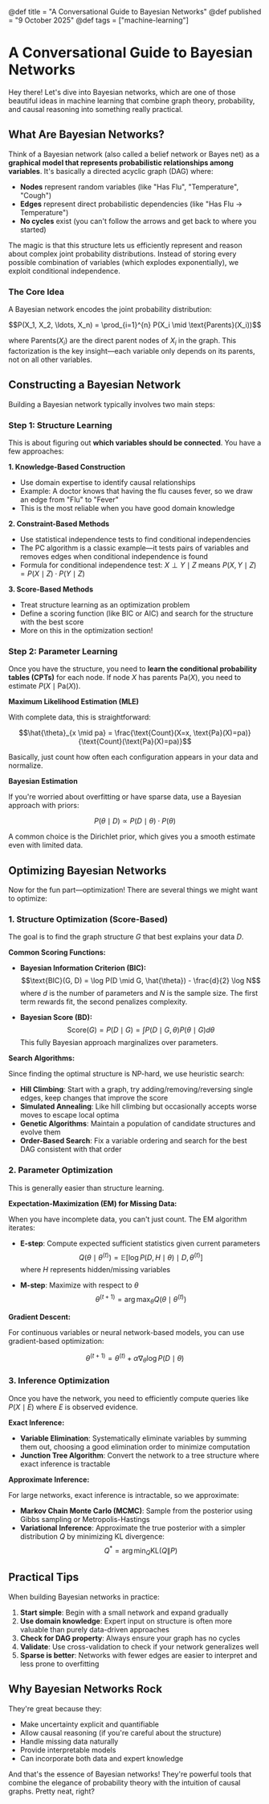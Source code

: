 @def title = "A Conversational Guide to Bayesian Networks"
@def published = "9 October 2025"
@def tags = ["machine-learning"]

# A Conversational Guide to Bayesian Networks

Hey there! Let's dive into Bayesian networks, which are one of those beautiful ideas in machine learning that combine graph theory, probability, and causal reasoning into something really practical.

## What Are Bayesian Networks?

Think of a Bayesian network (also called a belief network or Bayes net) as a **graphical model that represents probabilistic relationships among variables**. It's basically a directed acyclic graph (DAG) where:

- **Nodes** represent random variables (like "Has Flu", "Temperature", "Cough")
- **Edges** represent direct probabilistic dependencies (like "Has Flu → Temperature")
- **No cycles** exist (you can't follow the arrows and get back to where you started)

The magic is that this structure lets us efficiently represent and reason about complex joint probability distributions. Instead of storing every possible combination of variables (which explodes exponentially), we exploit conditional independence.

### The Core Idea

A Bayesian network encodes the joint probability distribution:

$$P(X_1, X_2, \ldots, X_n) = \prod_{i=1}^{n} P(X_i \mid \text{Parents}(X_i))$$

where $\text{Parents}(X_i)$ are the direct parent nodes of $X_i$ in the graph. This factorization is the key insight—each variable only depends on its parents, not on all other variables.

## Constructing a Bayesian Network

Building a Bayesian network typically involves two main steps:

### Step 1: Structure Learning

This is about figuring out **which variables should be connected**. You have a few approaches:

**1. Knowledge-Based Construction**
- Use domain expertise to identify causal relationships
- Example: A doctor knows that having the flu causes fever, so we draw an edge from "Flu" to "Fever"
- This is the most reliable when you have good domain knowledge

**2. Constraint-Based Methods**
- Use statistical independence tests to find conditional independencies
- The PC algorithm is a classic example—it tests pairs of variables and removes edges when conditional independence is found
- Formula for conditional independence test: $X \perp Y \mid Z$ means $P(X, Y \mid Z) = P(X \mid Z) \cdot P(Y \mid Z)$

**3. Score-Based Methods**
- Treat structure learning as an optimization problem
- Define a scoring function (like BIC or AIC) and search for the structure with the best score
- More on this in the optimization section!

### Step 2: Parameter Learning

Once you have the structure, you need to **learn the conditional probability tables (CPTs)** for each node. If node $X$ has parents $\text{Pa}(X)$, you need to estimate $P(X \mid \text{Pa}(X))$.

**Maximum Likelihood Estimation (MLE)**

With complete data, this is straightforward:

$$\hat{\theta}_{x \mid pa} = \frac{\text{Count}(X=x, \text{Pa}(X)=pa)}{\text{Count}(\text{Pa}(X)=pa)}$$

Basically, just count how often each configuration appears in your data and normalize.

**Bayesian Estimation**

If you're worried about overfitting or have sparse data, use a Bayesian approach with priors:

$$P(\theta \mid D) \propto P(D \mid \theta) \cdot P(\theta)$$

A common choice is the Dirichlet prior, which gives you a smooth estimate even with limited data.

## Optimizing Bayesian Networks

Now for the fun part—optimization! There are several things we might want to optimize:

### 1. Structure Optimization (Score-Based)

The goal is to find the graph structure $G$ that best explains your data $D$.

**Common Scoring Functions:**

- **Bayesian Information Criterion (BIC):**
  $$\text{BIC}(G, D) = \log P(D \mid G, \hat{\theta}) - \frac{d}{2} \log N$$
  where $d$ is the number of parameters and $N$ is the sample size. The first term rewards fit, the second penalizes complexity.

- **Bayesian Score (BD):**
  $$\text{Score}(G) = P(D \mid G) = \int P(D \mid G, \theta) P(\theta \mid G) d\theta$$
  This fully Bayesian approach marginalizes over parameters.

**Search Algorithms:**

Since finding the optimal structure is NP-hard, we use heuristic search:

- **Hill Climbing**: Start with a graph, try adding/removing/reversing single edges, keep changes that improve the score
- **Simulated Annealing**: Like hill climbing but occasionally accepts worse moves to escape local optima
- **Genetic Algorithms**: Maintain a population of candidate structures and evolve them
- **Order-Based Search**: Fix a variable ordering and search for the best DAG consistent with that order

### 2. Parameter Optimization

This is generally easier than structure learning.

**Expectation-Maximization (EM) for Missing Data:**

When you have incomplete data, you can't just count. The EM algorithm iterates:

- **E-step**: Compute expected sufficient statistics given current parameters
  $$Q(\theta \mid \theta^{(t)}) = \mathbb{E}[\log P(D, H \mid \theta) \mid D, \theta^{(t)}]$$
  where $H$ represents hidden/missing variables

- **M-step**: Maximize with respect to $\theta$
  $$\theta^{(t+1)} = \arg\max_{\theta} Q(\theta \mid \theta^{(t)})$$

**Gradient Descent:**

For continuous variables or neural network-based models, you can use gradient-based optimization:

$$\theta^{(t+1)} = \theta^{(t)} + \alpha \nabla_{\theta} \log P(D \mid \theta)$$

### 3. Inference Optimization

Once you have the network, you need to efficiently compute queries like $P(X \mid E)$ where $E$ is observed evidence.

**Exact Inference:**

- **Variable Elimination**: Systematically eliminate variables by summing them out, choosing a good elimination order to minimize computation
- **Junction Tree Algorithm**: Convert the network to a tree structure where exact inference is tractable

**Approximate Inference:**

For large networks, exact inference is intractable, so we approximate:

- **Markov Chain Monte Carlo (MCMC)**: Sample from the posterior using Gibbs sampling or Metropolis-Hastings
- **Variational Inference**: Approximate the true posterior with a simpler distribution $Q$ by minimizing KL divergence:
  $$Q^* = \arg\min_{Q} \text{KL}(Q \| P)$$

## Practical Tips

When building Bayesian networks in practice:

1. **Start simple**: Begin with a small network and expand gradually
2. **Use domain knowledge**: Expert input on structure is often more valuable than purely data-driven approaches
3. **Check for DAG property**: Always ensure your graph has no cycles
4. **Validate**: Use cross-validation to check if your network generalizes well
5. **Sparse is better**: Networks with fewer edges are easier to interpret and less prone to overfitting

## Why Bayesian Networks Rock

They're great because they:
- Make uncertainty explicit and quantifiable
- Allow causal reasoning (if you're careful about the structure)
- Handle missing data naturally
- Provide interpretable models
- Can incorporate both data and expert knowledge

And that's the essence of Bayesian networks! They're powerful tools that combine the elegance of probability theory with the intuition of causal graphs. Pretty neat, right?